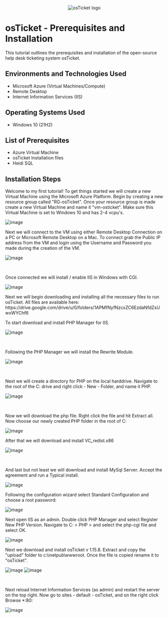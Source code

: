 <p align="center">
<img src="https://i.imgur.com/Clzj7Xs.png" alt="osTicket logo"/>
</p>

<h1>osTicket - Prerequisites and Installation</h1>
This tutorial outlines the prerequisites and installation of the open-source help desk ticketing system osTicket.<br />


<h2>Environments and Technologies Used</h2>

- Microsoft Azure (Virtual Machines/Compute)
- Remote Desktop
- Internet Information Services (IIS)

<h2>Operating Systems Used </h2>

- Windows 10</b> (21H2)

<h2>List of Prerequisites</h2>

- Azure Virtual Machine
- osTicket Installation files
- Heidi SQL

<h2>Installation Steps</h2>

<p>Welcome to my first tutorial! To get things started we will create a new Virtual Machine using the Microsoft Azure Platform. Begin by creating a new resource group called "RG-osTicket". Once your resource group is made create a new Virtual Machine and name it "vm-osticket". Make sure this Virtual Machine is set to Windows 10 and has 2-4 vcpu's.</p>

![image](https://user-images.githubusercontent.com/111653930/235471893-c5bb8b4b-3e13-4ec1-bef5-6daac2fbd079.png)
<br/>


<p>
Next we will connect to the VM using either Remote Desktop Connection on a PC or Microsoft Remote Desktop on a Mac. To connect grab the Public IP address from the VM and login using the Username and Password you made during the creation of the VM.
</p>

![image](https://user-images.githubusercontent.com/111653930/235473276-5c17744a-a14e-425f-8fd1-068f692072cc.png)

<br>


Once connected we will install / enable IIS in Windows with CGI. 


![image](https://user-images.githubusercontent.com/111653930/235476668-87ed5a24-95e2-4900-b2b7-cfdb6e727a1c.png)

<p> Next we will begin downloading and installing all the necessary files to run osTicket. All files are available here: https://drive.google.com/drive/u/0/folders/1APMfNyfNzcxZC6EzdaNfdZsUwxWYChf6

To start download and install PHP Manager for IIS.</p>

![image](https://user-images.githubusercontent.com/111653930/235494410-b5fb0fcc-291e-4bb7-9953-02812dc023c7.png)

<br>
<p> Following the PHP Manager we will install the Rewrite Module. </p>


![image](https://user-images.githubusercontent.com/111653930/235495727-eff79be9-b6c8-4fcf-9b20-d89cb62da4db.png)

<br>


Next we will create a directory for PHP on the local harddrive. Navigate to the root of the C: drive and right click - New - Folder, and name it PHP.

![image](https://user-images.githubusercontent.com/111653930/235520886-58cbffdf-4313-4392-aebd-16d32efbe2f8.png)

<br>

Now we will download the php file. Right click the file and hit Extract all. Now choose our newly created PHP folder in the root of C:


![image](https://user-images.githubusercontent.com/111653930/235523489-c78ab3b4-f600-475f-b16e-2ad8d6d88cdb.png)


After that we will download and install VC_redist.x86

![image](https://user-images.githubusercontent.com/111653930/235524296-78c66f23-48cf-4217-9b95-0774475409c2.png)

<br>

And last but not least we will download and install MySql Server. Accept the agreement and run a Typical install. 

![image](https://user-images.githubusercontent.com/111653930/235525127-54be54a4-fdf8-4f8f-b82e-deb56f91171b.png)
<br>



Following the configuration wizard select Standard Configuration and choose a root password:

![image](https://user-images.githubusercontent.com/111653930/235526906-2bcb4de5-5a44-4ffd-af9d-766f973ae884.png)


Next open IIS as an admin. Double click PHP Manager and select Register New PHP Version. Navigate to C: > PHP > and select the php-cgi file and select OK.

![image](https://user-images.githubusercontent.com/111653930/235528502-c1136453-67e1-4047-857a-ef20f0c61d64.png)


Next we download and install osTicket v 1.15.8. Extract and copy the "upload" folder to c:\inetpub\wwwroot. Once the file is copied rename it to "osTicket".

![image](https://user-images.githubusercontent.com/111653930/235529939-382680e1-3fa2-41c6-a23b-cbb848713a95.png)
![image](https://user-images.githubusercontent.com/111653930/235530190-ce6af00d-974d-4bb0-99c7-52d799f6bdc1.png)

<br>

Next reload Internet Information Services (as admin) and restart the server on the top right. Now go to sites - default - osTicket, and on the right click Browse *:80:

![image](https://user-images.githubusercontent.com/111653930/235531056-78596e09-165e-4d61-84bd-2fa567f370a9.png)




